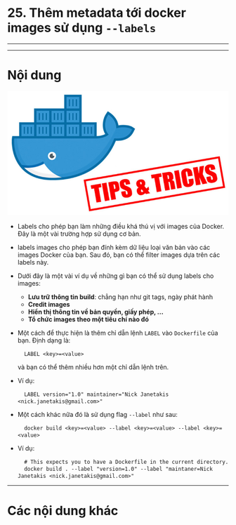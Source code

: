 # 25. Thêm metadata tới docker images sử dụng `--labels`

____
____

# <a name="content">Nội dung</a>

![docker-tips-and-tricks.jpg](/images/docker-tips-and-tricks.jpg)

- Labels cho phép bạn làm những điều khá thú vị với images của Docker. Đây là một vài trường hợp sử dụng cơ bản.

- labels images cho phép bạn đính kèm dữ liệu loại văn bản vào các images Docker của bạn. Sau đó, bạn có thể filter images dựa trên các labels này.

- Dưới đây là một vài ví dụ về những gì bạn có thể sử dụng labels cho images:

    + **Lưu trữ thông tin build**: chẳng hạn như git tags, ngày phát hành
    + **Credit images**
    + **Hiển thị thông tin về bản quyền, giấy phép, ...**
    + **Tổ chức images theo một tiêu chí nào đó**

- Một cách để thực hiện là thêm chỉ dẫn lệnh `LABEL` vào `Dockerfile` của bạn. Định dạng là: 

        LABEL <key>=<value> 

    và bạn có thể thêm nhiều hơn một chỉ dẫn lệnh trên.

- Ví dụ:

        LABEL version="1.0" maintainer="Nick Janetakis <nick.janetakis@gmail.com>" 


- Một cách khác nữa đó là sử dụng flag `--label` như sau:

        docker build <key>=<value> --label <key>=<value> --label <key>=<value>

- Ví dụ:

        # This expects you to have a Dockerfile in the current directory. 
        docker build . --label "version=1.0" --label "maintaner=Nick Janetakis <nick.janetakis@gmail.com>" 
       
____

# <a name="content-others">Các nội dung khác</a>

